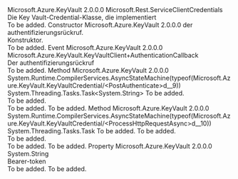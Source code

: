 <Type Name="KeyVaultCredential" FullName="Microsoft.Azure.KeyVault.KeyVaultCredential">
  <TypeSignature Language="C#" Value="public class KeyVaultCredential : Microsoft.Rest.ServiceClientCredentials" />
  <TypeSignature Language="ILAsm" Value=".class public auto ansi beforefieldinit KeyVaultCredential extends Microsoft.Rest.ServiceClientCredentials" />
  <TypeSignature Language="DocId" Value="T:Microsoft.Azure.KeyVault.KeyVaultCredential" />
  <TypeSignature Language="VB.NET" Value="Public Class KeyVaultCredential&#xA;Inherits ServiceClientCredentials" />
  <TypeSignature Language="F#" Value="type KeyVaultCredential = class&#xA;    inherit ServiceClientCredentials" />
  <AssemblyInfo>
    <AssemblyName>Microsoft.Azure.KeyVault</AssemblyName>
    <AssemblyVersion>2.0.0.0</AssemblyVersion>
  </AssemblyInfo>
  <Base>
    <BaseTypeName>Microsoft.Rest.ServiceClientCredentials</BaseTypeName>
  </Base>
  <Interfaces />
  <Docs>
    <summary>
            Die Key Vault-Credential-Klasse, die implementiert<see cref="T:Microsoft.Rest.ServiceClientCredentials" /></summary>
    <remarks>To be added.</remarks>
  </Docs>
  <Members>
    <Member MemberName=".ctor">
      <MemberSignature Language="C#" Value="public KeyVaultCredential (Microsoft.Azure.KeyVault.KeyVaultClient.AuthenticationCallback authenticationCallback);" />
      <MemberSignature Language="ILAsm" Value=".method public hidebysig specialname rtspecialname instance void .ctor(class Microsoft.Azure.KeyVault.KeyVaultClient/AuthenticationCallback authenticationCallback) cil managed" />
      <MemberSignature Language="DocId" Value="M:Microsoft.Azure.KeyVault.KeyVaultCredential.#ctor(Microsoft.Azure.KeyVault.KeyVaultClient.AuthenticationCallback)" />
      <MemberSignature Language="F#" Value="new Microsoft.Azure.KeyVault.KeyVaultCredential : Microsoft.Azure.KeyVault.KeyVaultClient.AuthenticationCallback -&gt; Microsoft.Azure.KeyVault.KeyVaultCredential" Usage="new Microsoft.Azure.KeyVault.KeyVaultCredential authenticationCallback" />
      <MemberType>Constructor</MemberType>
      <AssemblyInfo>
        <AssemblyName>Microsoft.Azure.KeyVault</AssemblyName>
        <AssemblyVersion>2.0.0.0</AssemblyVersion>
      </AssemblyInfo>
      <Parameters>
        <Parameter Name="authenticationCallback" Type="Microsoft.Azure.KeyVault.KeyVaultClient+AuthenticationCallback" />
      </Parameters>
      <Docs>
        <param name="authenticationCallback"> der authentifizierungsrückruf. </param>
        <summary>
            Konstruktor.
            </summary>
        <remarks>To be added.</remarks>
      </Docs>
    </Member>
    <Member MemberName="OnAuthenticate">
      <MemberSignature Language="C#" Value="public event Microsoft.Azure.KeyVault.KeyVaultClient.AuthenticationCallback OnAuthenticate;" />
      <MemberSignature Language="ILAsm" Value=".event class Microsoft.Azure.KeyVault.KeyVaultClient/AuthenticationCallback OnAuthenticate" />
      <MemberSignature Language="DocId" Value="E:Microsoft.Azure.KeyVault.KeyVaultCredential.OnAuthenticate" />
      <MemberSignature Language="VB.NET" Value="Public Event OnAuthenticate As KeyVaultClient.AuthenticationCallback " />
      <MemberSignature Language="F#" Value="member this.OnAuthenticate : Microsoft.Azure.KeyVault.KeyVaultClient.AuthenticationCallback " Usage="member this.OnAuthenticate : Microsoft.Azure.KeyVault.KeyVaultClient.AuthenticationCallback " />
      <MemberType>Event</MemberType>
      <AssemblyInfo>
        <AssemblyName>Microsoft.Azure.KeyVault</AssemblyName>
        <AssemblyVersion>2.0.0.0</AssemblyVersion>
      </AssemblyInfo>
      <ReturnValue>
        <ReturnType>Microsoft.Azure.KeyVault.KeyVaultClient+AuthenticationCallback</ReturnType>
      </ReturnValue>
      <Docs>
        <summary>
            Der authentifizierungsrückruf
            </summary>
        <remarks>To be added.</remarks>
      </Docs>
    </Member>
    <Member MemberName="PostAuthenticate">
      <MemberSignature Language="C#" Value="protected System.Threading.Tasks.Task&lt;string&gt; PostAuthenticate (System.Net.Http.HttpResponseMessage response);" />
      <MemberSignature Language="ILAsm" Value=".method familyhidebysig instance class System.Threading.Tasks.Task`1&lt;string&gt; PostAuthenticate(class System.Net.Http.HttpResponseMessage response) cil managed" />
      <MemberSignature Language="DocId" Value="M:Microsoft.Azure.KeyVault.KeyVaultCredential.PostAuthenticate(System.Net.Http.HttpResponseMessage)" />
      <MemberSignature Language="VB.NET" Value="Protected Function PostAuthenticate (response As HttpResponseMessage) As Task(Of String)" />
      <MemberSignature Language="F#" Value="member this.PostAuthenticate : System.Net.Http.HttpResponseMessage -&gt; System.Threading.Tasks.Task&lt;string&gt;" Usage="keyVaultCredential.PostAuthenticate response" />
      <MemberType>Method</MemberType>
      <AssemblyInfo>
        <AssemblyName>Microsoft.Azure.KeyVault</AssemblyName>
        <AssemblyVersion>2.0.0.0</AssemblyVersion>
      </AssemblyInfo>
      <Attributes>
        <Attribute>
          <AttributeName>System.Runtime.CompilerServices.AsyncStateMachine(typeof(Microsoft.Azure.KeyVault.KeyVaultCredential/&lt;PostAuthenticate&gt;d__9))</AttributeName>
        </Attribute>
      </Attributes>
      <ReturnValue>
        <ReturnType>System.Threading.Tasks.Task&lt;System.String&gt;</ReturnType>
      </ReturnValue>
      <Parameters>
        <Parameter Name="response" Type="System.Net.Http.HttpResponseMessage" />
      </Parameters>
      <Docs>
        <param name="response">To be added.</param>
        <summary>To be added.</summary>
        <returns>To be added.</returns>
        <remarks>To be added.</remarks>
      </Docs>
    </Member>
    <Member MemberName="ProcessHttpRequestAsync">
      <MemberSignature Language="C#" Value="public override System.Threading.Tasks.Task ProcessHttpRequestAsync (System.Net.Http.HttpRequestMessage request, System.Threading.CancellationToken cancellationToken);" />
      <MemberSignature Language="ILAsm" Value=".method public hidebysig virtual instance class System.Threading.Tasks.Task ProcessHttpRequestAsync(class System.Net.Http.HttpRequestMessage request, valuetype System.Threading.CancellationToken cancellationToken) cil managed" />
      <MemberSignature Language="DocId" Value="M:Microsoft.Azure.KeyVault.KeyVaultCredential.ProcessHttpRequestAsync(System.Net.Http.HttpRequestMessage,System.Threading.CancellationToken)" />
      <MemberSignature Language="F#" Value="override this.ProcessHttpRequestAsync : System.Net.Http.HttpRequestMessage * System.Threading.CancellationToken -&gt; System.Threading.Tasks.Task" Usage="keyVaultCredential.ProcessHttpRequestAsync (request, cancellationToken)" />
      <MemberType>Method</MemberType>
      <AssemblyInfo>
        <AssemblyName>Microsoft.Azure.KeyVault</AssemblyName>
        <AssemblyVersion>2.0.0.0</AssemblyVersion>
      </AssemblyInfo>
      <Attributes>
        <Attribute>
          <AttributeName>System.Runtime.CompilerServices.AsyncStateMachine(typeof(Microsoft.Azure.KeyVault.KeyVaultCredential/&lt;ProcessHttpRequestAsync&gt;d__10))</AttributeName>
        </Attribute>
      </Attributes>
      <ReturnValue>
        <ReturnType>System.Threading.Tasks.Task</ReturnType>
      </ReturnValue>
      <Parameters>
        <Parameter Name="request" Type="System.Net.Http.HttpRequestMessage" />
        <Parameter Name="cancellationToken" Type="System.Threading.CancellationToken" />
      </Parameters>
      <Docs>
        <param name="request">To be added.</param>
        <param name="cancellationToken">To be added.</param>
        <summary>To be added.</summary>
        <returns>To be added.</returns>
        <remarks>To be added.</remarks>
      </Docs>
    </Member>
    <Member MemberName="Token">
      <MemberSignature Language="C#" Value="public string Token { get; set; }" />
      <MemberSignature Language="ILAsm" Value=".property instance string Token" />
      <MemberSignature Language="DocId" Value="P:Microsoft.Azure.KeyVault.KeyVaultCredential.Token" />
      <MemberSignature Language="VB.NET" Value="Public Property Token As String" />
      <MemberSignature Language="F#" Value="member this.Token : string with get, set" Usage="Microsoft.Azure.KeyVault.KeyVaultCredential.Token" />
      <MemberType>Property</MemberType>
      <AssemblyInfo>
        <AssemblyName>Microsoft.Azure.KeyVault</AssemblyName>
        <AssemblyVersion>2.0.0.0</AssemblyVersion>
      </AssemblyInfo>
      <ReturnValue>
        <ReturnType>System.String</ReturnType>
      </ReturnValue>
      <Docs>
        <summary>
            Bearer-token
            </summary>
        <value>To be added.</value>
        <remarks>To be added.</remarks>
      </Docs>
    </Member>
  </Members>
</Type>